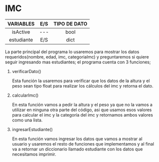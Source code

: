  # IMC
| VARIABLES  | E/S  | TIPO DE DATO |
| :--------: | :--: | :----------: |
|  isActive  | ---  |     bool     |
| estudiante | E/S  |     dict     |

La parte principal del programa lo usaremos para mostrar los datos requeridos(nombre, edad, imc, categoriaImc) y preguntaremos si quiere seguir ingresando mas estudiantes; el programa cuenta con 3 funciones;

1. verificarDato()

   Esta función la usaremos para verificar que los datos de la altura y el peso sean tipo float para realizar los cálculos del imc y retorna el dato.

2. calcularImc()

   En esta función vamos a pedir la altura y el peso ya que no la vamos a utilizar en ninguna otra parte del código, asi que usamos esos valores para calcular el imc y la categoría del imc y retornamos ambos valores como una lista.

3. ingresarEstudiante()

   En esta función vamos ingresar los datos que vamos a mostrar al usuario y usaremos el resto de funciones que implementamos y al final va a retornar un diccionario llamado estudiante con los datos que necesitamos imprimir.